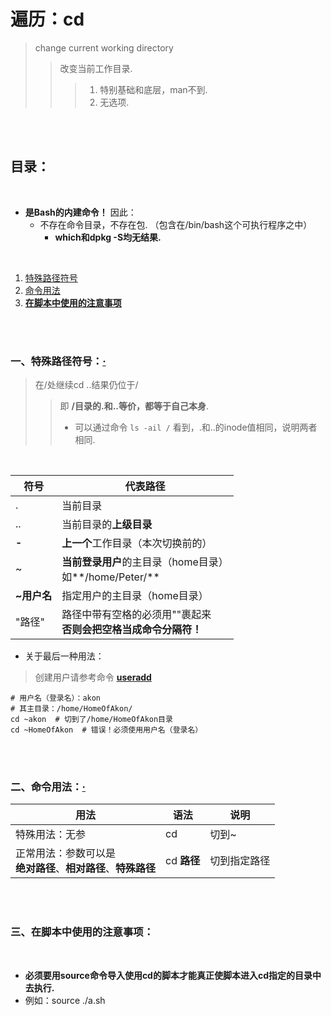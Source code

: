 # 遍历：cd
> change current working directory
>
>> 改变当前工作目录.
>>
>>> 1. 特别基础和底层，man不到.
>>> 2. 无选项.

<br><br>

## 目录：

<br>

- **是Bash的内建命令！** 因此：
   - 不存在命令目录，不存在包. （包含在/bin/bash这个可执行程序之中）
      - **which和dpkg -S均无结果.**

<br>

1. [特殊路径符号](#一特殊路径符号)
2. [命令用法](#二命令用法)
3. [**在脚本中使用的注意事项**]()

<br><br>

### 一、特殊路径符号：[·](#目录)
> 在/处继续cd ..结果仍位于/
>
>> 即 **/目录的.和..等价，都等于自己本身**.
>>
>> - 可以通过命令 `ls -ail /` 看到，.和..的inode值相同，说明两者相同.

<br>

| 符号 | 代表路径 |
| --- | --- |
| . | 当前目录 |
| .. | 当前目录的**上级目录** |
| **-** | **上一个**工作目录（本次切换前的）|
| ~ | **当前登录用户**的主目录（home目录）<br>如**/home/Peter/** |
| **~用户名** | 指定用户的主目录（home目录）|
| "路径" | 路径中带有空格的必须用""裹起来<br>**否则会把空格当成命令分隔符！**|

- 关于最后一种用法：

> 创建用户请参考命令 [**useradd**]()

```shell
# 用户名（登录名）：akon
# 其主目录：/home/HomeOfAkon/
cd ~akon  # 切到了/home/HomeOfAkon目录
cd ~HomeOfAkon  # 错误！必须使用用户名（登录名）
```

<br><br>

### 二、命令用法：[·](#目录)

| 用法 | 语法 | 说明 |
| --- | --- | --- |
| 特殊用法：无参 | cd | 切到~ |
| 正常用法：参数可以是<br>**绝对路径**、**相对路径**、**特殊路径** | cd **路径** | 切到指定路径 |

<br><br>

### 三、在脚本中使用的注意事项：

<br>

- **必须要用source命令导入使用cd的脚本才能真正使脚本进入cd指定的目录中去执行.**
- 例如：source ./a.sh

